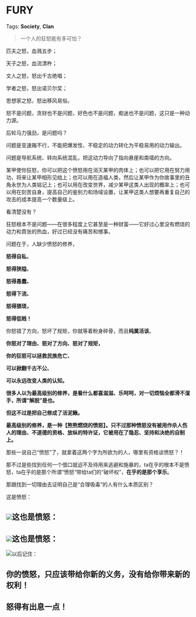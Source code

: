 # FURY

Tags: **Society**, **Clan**

> 一个人的狂怒能有多可怕？



匹夫之怒，血溅五步；

天子之怒，血流漂杵；

文人之怒，怒出千古绝唱；

学者之怒，怒出诺贝尔奖；

思想家之怒，怒出移风易俗。

  


怒不是问题，贪财也不是问题，好色也不是问题，痴迷也不是问题，这只是一种动力源。

后轮马力强劲，是问题吗？

问题是变速箱不行，不能把爆发性、不稳定的动力转化为平稳易用的动力输出。

问题是导航系统、转向系统混乱，把这动力导向了指向悬崖和南墙的方向。

某甲使你狂怒，你可以把这个愤怒用在消灭某甲的肉体上；也可以把它用在努力用功，将来让某甲相形见绌上；也可以用在造福人类，然后让某甲作为你故事里的丑角永世为人类铭记上；也可以用在改变世界，减少某甲这类人出现的概率上；也可以用在刻苦自身，提高自己的鉴别力和场域设置，让某甲这类人想要再重复自己的攻击的成本提高一个数量级上。

看清楚没有？

狂怒根本不是问题——在很多程度上它甚至是一种财富——它好过心里没有燃烧的动力和賁张的热血，好过已经没有痛苦和憾事。

问题在于，人缺少愤怒的修养，

**怒得自私、**

**怒得狭隘、**

**怒得愚蠢、**

**怒得下流、**

**怒得猥琐，**

**怒得低贱！**

  


你怒错了方向，怒坏了规矩，你就等着粉身碎骨，而且**纯属活该**。

**你怒对了理由、怒对了方向、怒对了规矩，**

**你的狂怒可以拯救民族危亡、**

**可以掀翻千古不公、**

**可以永远改变人类的认知。**

  


**很多人以为最高级别的修养，是看什么都喜滋滋、乐呵呵，对一切烦恼全都滑不溜手，所谓“解脱”是也。**

**但这不过是把自己修成了活泥鳅。**

  


**最高级别的修养，是一种【熊熊燃烧的愤怒】。只不过那种愤怒没有被用作杀人伤人的理由、不道德的资格、放纵的特许证，它被用在了隐忍、坚持和决绝的自制上。**

那些一说自己“愤怒”了，就拿着这两个字为所欲为的人，哪里有资格谈愤怒？！

那不过是些找到任何一个借口就迫不及待用来逃避和施暴的，ta在乎的根本不是愤怒，ta在乎的是那个所谓“愤怒“带给ta们的“破坏权”，**在乎的是那个享乐**。

那跟找到一切理由去证明自己是“合理吸毒”的人有什么本质区别？

这是愤怒：

![](https://pic1.zhimg.com/50/v2-747ee87414058b490f6f3d907d265daa_720w.jpg?source=1940ef5c)这也是愤怒：
------

![](https://pic1.zhimg.com/50/v2-643d796a49c2f1a6d2b2c100c4e403cb_720w.jpg?source=1940ef5c)这也是愤怒：
------

![](https://pica.zhimg.com/50/v2-a6151c7c1d1856493ed38b1837cb8415_720w.jpg?source=1940ef5c)以后记住：

**你的愤怒，只应该带给你新的义务，没有给你带来新的权利！**
-------------------------------

  


**怒得有出息一点！**
------------



